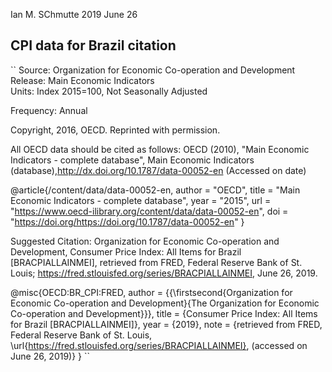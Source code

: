Ian M. SChmutte
2019 June 26

## CPI data for Brazil citation

``
Source: Organization for Economic Co-operation and Development   Release: Main Economic Indicators  
Units:  Index 2015=100, Not Seasonally Adjusted

Frequency:  Annual

Copyright, 2016, OECD. Reprinted with permission.

All OECD data should be cited as follows: OECD (2010), "Main Economic Indicators - complete database", Main Economic Indicators (database),http://dx.doi.org/10.1787/data-00052-en (Accessed on date)

@article{/content/data/data-00052-en,
   author = "OECD",
   title = "Main Economic Indicators - complete database",
   year = "2015",
   url = "https://www.oecd-ilibrary.org/content/data/data-00052-en",
   doi = "https://doi.org/https://doi.org/10.1787/data-00052-en"
}

Suggested Citation:
Organization for Economic Co-operation and Development, Consumer Price Index: All Items for Brazil [BRACPIALLAINMEI], retrieved from FRED, Federal Reserve Bank of St. Louis; https://fred.stlouisfed.org/series/BRACPIALLAINMEI, June 26, 2019.

@misc{OECD:BR_CPI:FRED,
  author = {{\firstsecond{Organization for Economic Co-operation and Development}{The Organization for Economic Co-operation and Development}}},
  title = {Consumer Price Index: All Items for Brazil [BRACPIALLAINMEI]},
  year = {2019},
  note = {retrieved from FRED, Federal Reserve Bank of St. Louis, 
          \url{https://fred.stlouisfed.org/series/BRACPIALLAINMEI}, (accessed on June 26, 2019)}
}
``
